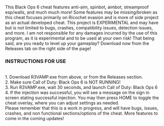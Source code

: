This Black Ops 6 cheat features anti-aim, spinbot, aimbot, streamproof esp/walls, and much much more! Some features may be missing/broken as this cheat focuses primarily on Ricochet evasion and is more of side project as an actual developed cheat.
This project is EXPERIMENTAL and may have but is not limited to bugs, crashes, compatibility issues, detection issues, and more. I am not responsible for any damages incurred by the use of this program, as it is experimental and to be used at your own risk!
That being said, are you ready to level up your gameplay? Download now from the Releases tab on the right side of the page!
</br>
<h3>INSTRUCTIONS FOR USE</h3></br>
1. Download R3VAMP.exe from above, or from the Releases section.</br>
2. Make sure Call of Duty: Black Ops 6 is NOT RUNNING!</br>
3. Run R3VAMP.exe, wait 30 seconds, and launch Call of Duty: Black Ops 6</br>
4. If the injection was successful, you will see a message on the sign in screen stating successful injection. You may then press HOME to toggle the cheat overlay, where you can adjust settings as needed.</br>
Please remember that this is a work in progress, and will have bugs, issues, crashes, and non functional sections/options of the cheat. More features to come in the coming updates!